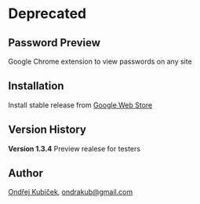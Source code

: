 Deprecated 
====
Password Preview
----

Google Chrome extension to view passwords on any site


Installation
----

Install stable release from [Google Web Store](https://chrome.google.com/webstore/detail/preview-password/pafeihdhoahmjhcagiegdnohbkmpmllb)

Version History
-----

**Version 1.3.4**
Preview realese for testers


Author
----

[Ondřej Kubíček](https://github.com/ondrakub), ondrakub@gmail.com
